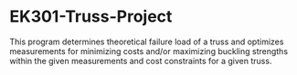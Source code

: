 # EK301-Truss-Project
This program determines theoretical failure load of a truss and optimizes measurements for minimizing costs and/or maximizing buckling strengths within the given measurements and cost constraints for a given truss. 
